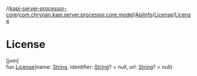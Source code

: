 //[kapi-server-processor-core](../../../../index.md)/[com.chrynan.kapi.server.processor.core.model](../../index.md)/[ApiInfo](../index.md)/[License](index.md)/[License](-license.md)

# License

[jvm]\
fun [License](-license.md)(name: [String](https://kotlinlang.org/api/latest/jvm/stdlib/kotlin/-string/index.html), identifier: [String](https://kotlinlang.org/api/latest/jvm/stdlib/kotlin/-string/index.html)? = null, url: [String](https://kotlinlang.org/api/latest/jvm/stdlib/kotlin/-string/index.html)? = null)
